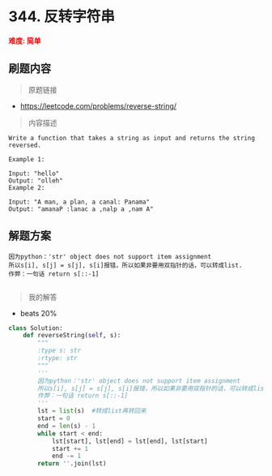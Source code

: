 # 344. 反转字符串  
**<font color=red>难度: 简单</font>**
## 刷题内容

> 原题链接
* https://leetcode.com/problems/reverse-string/

> 内容描述

```
Write a function that takes a string as input and returns the string reversed.

Example 1:

Input: "hello"
Output: "olleh"
Example 2:

Input: "A man, a plan, a canal: Panama"
Output: "amanaP :lanac a ,nalp a ,nam A"
```



## 解题方案
``` 
因为python：'str' object does not support item assignment
所以s[i], s[j] = s[j], s[i]报错，所以如果非要用双指针的话，可以转成list.
作弊：一句话 return s[::-1]


```

> 我的解答
* beats 20%
```python
class Solution:
    def reverseString(self, s):
        """
        :type s: str
        :rtype: str
        """ 
        '''
        因为python：'str' object does not support item assignment
        所以s[i], s[j] = s[j], s[i]报错，所以如果非要用双指针的话，可以转成list.
        作弊：一句话 return s[::-1]
        '''
        lst = list(s)  #转成list再转回来
        start = 0
        end = len(s) - 1
        while start < end:
            lst[start], lst[end] = lst[end], lst[start]
            start += 1
            end -= 1
        return ''.join(lst)        
```